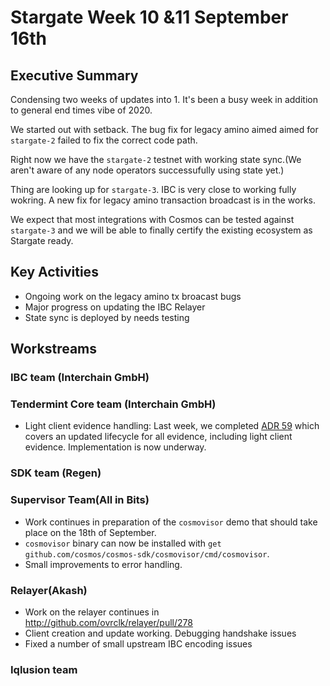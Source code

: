 # Stargate Week 10 &11 September 16th

## Executive Summary

Condensing two weeks of updates into 1. It's been a busy week in addition to general end times vibe of 2020.

We started out with setback. The bug fix for legacy amino aimed aimed for `stargate-2` failed to fix the correct code path. 

Right now we have the `stargate-2` testnet with working state sync.(We aren't aware of any node operators successufully using state yet.)

Thing are looking up for `stargate-3`. IBC is very close to working fully wokring. A new fix for legacy amino transaction broadcast is in the works.

We expect that most integrations with Cosmos can be tested against `stargate-3` and we will be able to finally certify the existing ecosystem as Stargate ready.


## Key Activities

- Ongoing work on the legacy amino tx broacast bugs
- Major progress on updating the IBC Relayer
- State sync is deployed by needs testing


## Workstreams

### IBC team (Interchain GmbH)



### Tendermint Core team (Interchain GmbH)

- Light client evidence handling: Last week, we completed [ADR 59](https://github.com/tendermint/tendermint/blob/master/docs/architecture/adr-059-evidence-composition-and-lifecycle.md) which covers an updated lifecycle for all evidence, including light client evidence. Implementation is now underway. 



### SDK team (Regen)



### Supervisor Team(All in Bits)

- Work continues in preparation of the `cosmovisor` demo that should take place on the 18th of September.
- `cosmovisor` binary can now be installed with `get github.com/cosmos/cosmos-sdk/cosmovisor/cmd/cosmovisor`.
- Small improvements to error handling.


### Relayer(Akash)

- Work on the relayer continues in http://github.com/ovrclk/relayer/pull/278
- Client creation and update working. Debugging handshake issues
- Fixed a number of small upstream IBC encoding issues

### Iqlusion team


